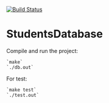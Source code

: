 [![Build Status](https://travis-ci.org/Angan7a/StudentsDatabase.svg?branch=master)](https://travis-ci.org/Angan7a/StudentsDatabase)

# StudentsDatabase

Compile and run the project:
    
    `make`
    `./db.out`

For test:

    `make test`
    `./test.out`
